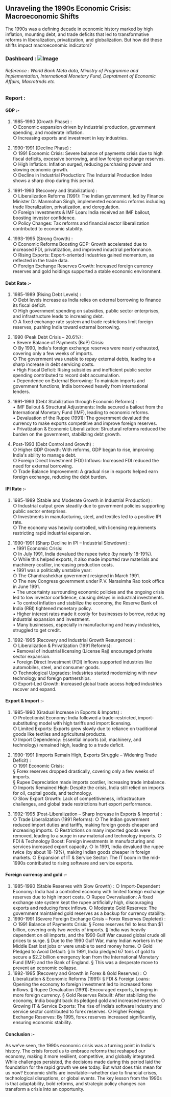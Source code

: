 ## Unraveling the 1990s Economic Crisis: Macroeconomic Shifts

The 1990s was a defining decade in economic history marked by high inflation, mounting debt, and trade deficits that led to transformative reforms in liberalization, privatization, and globalization. But how did these shifts impact macroeconomic indicators?

### Dashboard : ![Image](https://github.com/user-attachments/assets/fbfc849d-4f54-4266-a33e-fbae32d53d08)

###### Reference : World Bank Meta data, Ministry of Programme and Implementation, International Monetary Fund, Depratment of Economic Affairs, Macrotrnds etc.
### Report : 

#### GDP :-
1. 1985-1990 (Growth Phase) :
    <br>
                      ○ Economic expansion driven by industrial production, government spending, and moderate inflation.
   <br>
                      ○ Increasing exports and investment in key industries.

2. 1990-1991 (Decline Phase) : <br>
	             ○ 1991 Economic Crisis: Severe balance of payments crisis due to high fiscal deficits, excessive borrowing, and low foreign exchange reserves.
    <br>
	             ○ High Inflation: Inflation surged, reducing purchasing power and slowing economic growth.
    <br>
                     ○ Decline in Industrial Production: The Industrial Production Index shows a sharp drop during this period.
   
3. 1991-1993 (Recovery and Stabilization) :  <br>
		○ Liberalization Reforms (1991): The Indian government, led by Finance Minister Dr. Manmohan Singh, implemented economic reforms including trade liberalization, privatization, and deregulation. <br>
		○ Foreign Investments & IMF Loan: India received an IMF bailout, boosting investor confidence. <br>
		○ Policy Changes: Tax reforms and financial sector liberalization contributed to economic stability.

4. 1993-1995 (Strong Growth) :    <br>
		○ Economic Reforms Boosting GDP: Growth accelerated due to increased FDI, privatization, and improved industrial performance.   <br>
		○ Rising Exports: Export-oriented industries gained momentum, as reflected in the trade data.   <br>
		○ Foreign Exchange Reserves Growth: Increased foreign currency reserves and gold holdings supported a stable economic environment.

#### Debt Rate :-
1. 1985-1989 (Rising Debt Levels) :    <br>
		○ Debt levels increase as India relies on external borrowing to finance its fiscal deficit.   <br>
		○ High government spending on subsidies, public sector enterprises, and infrastructure leads to increasing debt.    <br>
		○ A fixed exchange rate system and trade restrictions limit foreign reserves, pushing India toward external borrowing.

3. 1990 (Peak Debt Crisis – 20.6%) :   <br>
		• Severe Balance of Payments (BoP) Crisis:   <br>
			       ○ By 1990, India's foreign exchange reserves were nearly exhausted, covering only a few weeks of imports.    <br>
			       ○ The government was unable to repay external debts, leading to a sharp increase in debt servicing costs.    <br>
		• High Fiscal Deficit: Rising subsidies and inefficient public sector spending contributed to record debt accumulation.   <br>
		• Dependence on External Borrowing: To maintain imports and government functions, India borrowed heavily from international lenders.

5. 1991-1993 (Debt Stabilization through Economic Reforms) :  <br>
		• IMF Bailout & Structural Adjustments: India secured a bailout from the International Monetary Fund (IMF), leading to economic reforms.  <br>
		• Devaluation of the Rupee (1991): The government devalued the currency to make exports competitive and improve foreign reserves.   <br>
		• Privatization & Economic Liberalization: Structural reforms reduced the burden on the government, stabilizing debt growth.

7. Post-1993 (Debt Control and Growth) :  <br>
		○ Higher GDP Growth: With reforms, GDP began to rise, improving India's ability to manage debt.    <br>
		○ Foreign Direct Investment (FDI) Inflows: Increased FDI reduced the need for external borrowing.        <br>
		○ Trade Balance Improvement: A gradual rise in exports helped earn foreign exchange, reducing the debt burden.

#### IPI Rate :-
1. 1985-1989 (Stable and Moderate Growth in Industrial Production) :  <br>
		○ Industrial output grew steadily due to government policies supporting public sector enterprises.  <br>
		○ Investments in manufacturing, steel, and textiles led to a positive IPI rate.   <br>
		○ The economy was heavily controlled, with licensing requirements restricting rapid industrial expansion.

2. 1990-1991 (Sharp Decline in IPI – Industrial Slowdown) :  <br>
		• 1991 Economic Crisis: <br>
		○ In July 1991, India devalued the rupee twice (by nearly 18-19%).    <br>
		○ While this helped exports, it also made imported raw materials and machinery costlier, increasing production costs.   <br>
		• 1991 was a politically unstable year:   <br>
			○ The Chandrashekhar government resigned in March 1991.   <br>
			○ The new Congress government under P.V. Narasimha Rao took office in June 1991.    <br>
		• The uncertainty surrounding economic policies and the ongoing crisis led to low investor confidence, causing delays in industrial investments.   <br>
		• To control inflation and stabilize the economy, the Reserve Bank of India (RBI) tightened monetary policy.   <br>
		• Higher interest rates made it costly for businesses to borrow, reducing industrial expansion and investment.        <br>
		• Many businesses, especially in manufacturing and heavy industries, struggled to get credit.
		
3. 1992-1995 (Recovery and Industrial Growth Resurgence) :  <br>
		○ Liberalization & Privatization (1991 Reforms):  <br>
			• Removal of industrial licensing (License Raj) encouraged private sector expansion.  <br>
			• Foreign Direct Investment (FDI) inflows supported industries like automobiles, steel, and consumer goods.   <br>
		○ Technological Upgrades: Industries started modernizing with new technology and foreign partnerships.     <br>
		○ Export-Led Growth: Increased global trade access helped industries recover and expand.


#### Export & Import :-
1. 1985-1990 (Gradual Increase in Exports & Imports) :  <br>
			○ Protectionist Economy: India followed a trade-restricted, import-substituting model with high tariffs and import licensing.   <br>
			○ Limited Exports: Exports grew slowly due to reliance on traditional goods like textiles and agricultural products.    <br>
			○ Import Dependency: Essential imports (oil, machinery, and technology) remained high, leading to a trade deficit.
   
3. 1990-1991 (Imports Remain High, Exports Struggle – Widening Trade Deficit) :    <br>
			○ 1991 Economic Crisis:     <br>
				§ Forex reserves dropped drastically, covering only a few weeks of imports.     <br>
				§ Rupee Depreciation made imports costlier, increasing trade imbalance.      <br>
			○ Imports Remained High: Despite the crisis, India still relied on imports for oil, capital goods, and technology.     <br>
			○ Slow Export Growth: Lack of competitiveness, infrastructure challenges, and global trade restrictions hurt export performance.
   
5. 1992-1995 (Post-Liberalization – Sharp Increase in Exports & Imports) :  <br>
			○ Trade Liberalization (1991 Reforms): 
			○ The Indian government reduced import duties and tariffs, making foreign goods cheaper and increasing imports.
			○ Restrictions on many imported goods were removed, leading to a surge in raw material and technology imports.
			○ FDI & Technology Boost: Foreign investments in manufacturing and services increased export capacity.
			○ In 1991, India devalued the rupee twice (by about 18-19%), making Indian goods cheaper in foreign markets.
			○ Expansion of IT & Service Sector: The IT boom in the mid-1990s contributed to rising software and service exports.


#### Foreign currency and gold :-
1. 1985-1990 (Stable Reserves with Slow Growth) :
			○ Import-Dependent Economy: India had a controlled economy with limited foreign exchange reserves due to high import costs.
			○ Rupee Overvaluation: A fixed exchange rate system kept the rupee artificially high, discouraging exports and reducing forex inflows.
			○ Moderate Gold Reserves: The government maintained gold reserves as a backup for currency stability.
2. 1990-1991 (Severe Foreign Exchange Crisis – Forex Reserves Depleted) :
			○ 1991 Balance of Payments Crisis: 
				§ Forex reserves fell to less than $1 billion, covering only two weeks of imports.
				§ India was heavily dependent on oil imports, and the 1990 Gulf War caused global crude oil prices to surge.
				§ Due to the 1990 Gulf War, many Indian workers in the Middle East lost jobs or were unable to send money home.
			○ Gold Pledged to Avoid Default: 
				§ In 1991, India pledged 67 tons of gold to secure a $2.2 billion emergency loan from the International Monetary Fund (IMF) and the Bank of England.
				§ This was a desperate move to prevent an economic collapse.
3. 1992-1995 (Recovery and Growth in Forex & Gold Reserves) :
			○ Liberalization & Economic Reforms (1991): 
				§ FDI & Foreign Loans: Opening the economy to foreign investment led to increased forex inflows.
				§ Rupee Devaluation (1991): Encouraged exports, bringing in more foreign currency.
				§ Gold Reserves Rebuilt: After stabilizing the economy, India bought back its pledged gold and increased reserves.
			○ Growing IT & Service Exports: The rise of India’s software industry and service sector contributed to forex reserves.
			○ Higher Foreign Exchange Reserves: By 1995, forex reserves increased significantly, ensuring economic stability.

#### Conclusion :-
As we’ve seen, the 1990s economic crisis was a turning point in India's history. The crisis forced us to embrace reforms that reshaped our economy, making it more resilient, competitive, and globally integrated. While challenges persisted, the decisions made during this period laid the foundation for the rapid growth we see today.
But what does this mean for us now? Economic shifts are inevitable—whether due to financial crises, technological disruptions, or global events. The key lesson from the 1990s is that adaptability, bold reforms, and strategic policy changes can transform a crisis into an opportunity.




  


